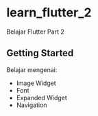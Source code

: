 # learn_flutter_2

Belajar Flutter Part 2

## Getting Started

Belajar mengenai:

- Image Widget
- Font
- Expanded Widget
- Navigation
